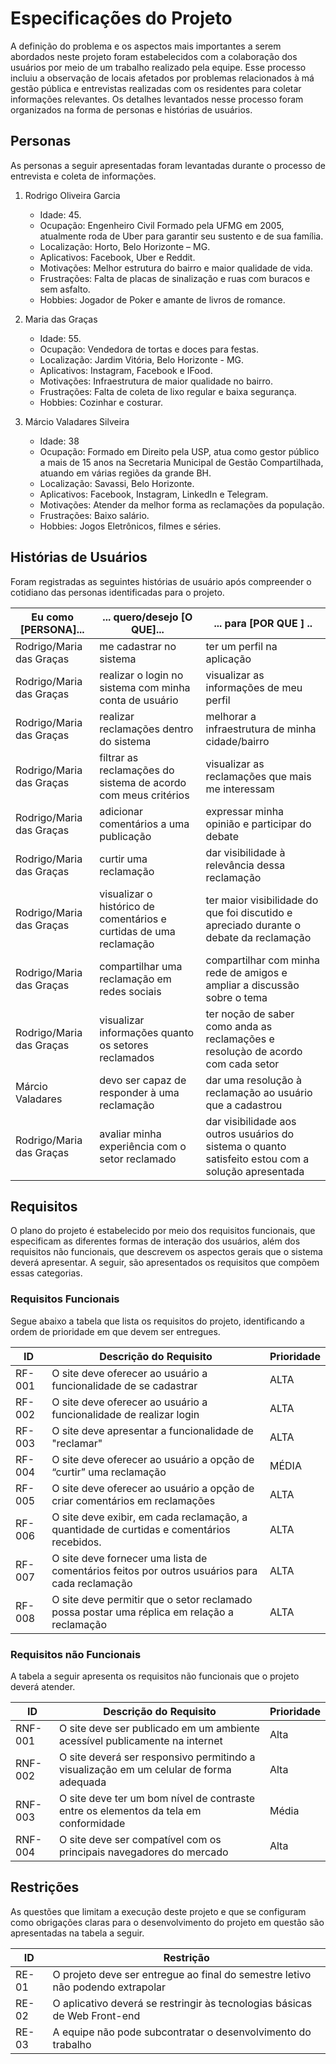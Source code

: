 # Especificações do Projeto

A definição do problema e os aspectos mais importantes a serem abordados neste projeto foram estabelecidos com a colaboração dos usuários por meio de um trabalho realizado pela equipe. Esse processo incluiu a observação de locais afetados por problemas relacionados à má gestão pública e entrevistas realizadas com os residentes para coletar informações relevantes. Os detalhes levantados nesse processo foram organizados na forma de personas e histórias de usuários.

## Personas

As personas a seguir apresentadas foram levantadas durante o processo de entrevista e coleta de informações. 

1. Rodrigo Oliveira Garcia
    * Idade: 45.
    * Ocupação: Engenheiro Civil Formado pela UFMG em 2005, atualmente roda de Uber para garantir seu sustento e de sua família.
    * Localização: Horto, Belo Horizonte – MG.
    * Aplicativos: Facebook, Uber e Reddit.
    * Motivações: Melhor estrutura do bairro e maior qualidade de vida.
    * Frustrações: Falta de placas de sinalização e ruas com buracos e sem asfalto.
    * Hobbies: Jogador de Poker e amante de livros de romance.

2. Maria das Graças 
    * Idade: 55.
    * Ocupação: Vendedora de tortas e doces para festas.
    * Localização: Jardim Vitória, Belo Horizonte - MG.
    * Aplicativos: Instagram, Facebook e IFood.
    * Motivações: Infraestrutura de maior qualidade no bairro.
    * Frustrações: Falta de coleta de lixo regular e baixa segurança.
    * Hobbies: Cozinhar e costurar.

3. Márcio Valadares Silveira
    * Idade: 38
    * Ocupação: Formado em Direito pela USP, atua como gestor público a mais de 15 anos na Secretaria Municipal de Gestão Compartilhada, atuando em várias regiões da grande BH.
    * Localização: Savassi, Belo Horizonte.
    * Aplicativos: Facebook, Instagram, LinkedIn e Telegram.
    * Motivações: Atender da melhor forma as reclamações da população.
    * Frustrações: Baixo salário.
    * Hobbies: Jogos Eletrônicos, filmes e séries.

## Histórias de Usuários

Foram registradas as seguintes histórias de usuário após compreender o cotidiano das personas identificadas para o projeto.

| Eu como [PERSONA]...     | ... quero/desejo [O QUE]...                                        | ... para [POR QUE ] ..                                                                              |
| ------------------------ | ------------------------------------------------------------------ | --------------------------------------------------------------------------------------------------- |
| Rodrigo/Maria das Graças | me cadastrar no sistema                                            | ter um perfil na aplicação                                                                          |
| Rodrigo/Maria das Graças | realizar o login no sistema com minha conta de usuário             | visualizar as informações de meu perfil                                                             |
| Rodrigo/Maria das Graças | realizar reclamações dentro do sistema                             | melhorar a infraestrutura de minha cidade/bairro                                                    |
| Rodrigo/Maria das Graças | filtrar as reclamações do sistema de acordo com meus critérios     | visualizar as reclamações que mais me interessam                                                    |
| Rodrigo/Maria das Graças | adicionar comentários a uma publicação                             | expressar minha opinião e participar do debate                                                      |
| Rodrigo/Maria das Graças | curtir uma reclamação  | dar visibilidade à relevância dessa reclamação                                                      |
| Rodrigo/Maria das Graças | visualizar o histórico de comentários e curtidas de uma reclamação | ter maior visibilidade do que foi discutido e apreciado durante o debate da reclamação              |
| Rodrigo/Maria das Graças | compartilhar uma reclamação em redes sociais                       | compartilhar com minha rede de amigos e ampliar a discussão sobre o tema                            |
| Rodrigo/Maria das Graças | visualizar informações quanto os setores reclamados                | ter noção de saber como anda as reclamações e resoluçào de acordo com cada setor                    |
| Márcio Valadares         | devo ser capaz de responder à uma reclamação                       | dar uma resolução à reclamação ao usuário que a cadastrou                                           |
| Rodrigo/Maria das Graças | avaliar minha experiência com o setor reclamado                    | dar visibilidade aos outros usuários do sistema o quanto satisfeito estou com a solução apresentada |

## Requisitos

O plano do projeto é estabelecido por meio dos requisitos funcionais, que especificam as diferentes formas de interação dos usuários, além dos requisitos não funcionais, que descrevem os aspectos gerais que o sistema deverá apresentar. A seguir, são apresentados os requisitos que compõem essas categorias.

### Requisitos Funcionais

Segue abaixo a tabela que lista os requisitos do projeto, identificando a ordem de prioridade em que devem ser entregues.

|ID    | Descrição do Requisito  | Prioridade |
|------|-----------------------------------------|----|
|RF-001| O site deve oferecer ao usuário a funcionalidade de se cadastrar | ALTA |
|RF-002| O site deve oferecer ao usuário a funcionalidade de realizar login | ALTA |
|RF-003| O site deve apresentar a funcionalidade de "reclamar" | ALTA |
|RF-004| O site deve oferecer ao usuário a opção de “curtir” uma reclamação | MÉDIA |
|RF-005| O site deve oferecer ao usuário a opção de criar comentários em reclamações | ALTA |
|RF-006| O site deve exibir, em cada reclamação, a quantidade de curtidas e comentários recebidos. | ALTA |
|RF-007| O site deve fornecer uma lista de comentários feitos por outros usuários para cada reclamação | ALTA |
|RF-008| O site deve permitir que o setor reclamado possa postar uma réplica em relação a reclamação | ALTA |

### Requisitos não Funcionais

A tabela a seguir apresenta os requisitos não funcionais que o projeto deverá atender.

|ID     | Descrição do Requisito  |Prioridade |
|-------|-------------------------|----|
|RNF-001| O site deve ser publicado em um ambiente acessível publicamente na internet | Alta |
|RNF-002| O site deverá ser responsivo permitindo a visualização em um celular de forma adequada |  Alta |
|RNF-003| O site deve ter um bom nível de contraste entre os elementos da tela em conformidade | Média |
|RNF-004| O site deve ser compatível com os principais navegadores do mercado | Alta |

## Restrições

As questões que limitam a execução deste projeto e que se configuram como obrigações claras para o desenvolvimento do projeto em questão são apresentadas na tabela a seguir.

|ID| Restrição                                             |
|--|-------------------------------------------------------|
|RE-01| O projeto deve ser entregue ao final do semestre letivo não podendo extrapolar |
|RE-02| O aplicativo deverá se restringir às tecnologias básicas de Web Front-end |
|RE-03| A equipe não pode subcontratar o desenvolvimento do trabalho |